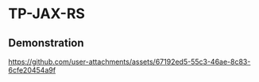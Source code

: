# TP-JAX-RS

## Demonstration


https://github.com/user-attachments/assets/67192ed5-55c3-46ae-8c83-6cfe20454a9f


